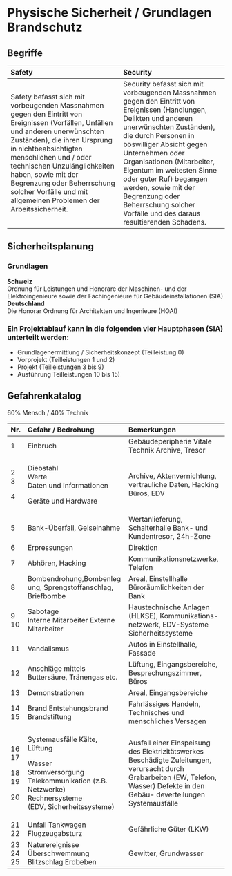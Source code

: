 # Physische Sicherheit / Grundlagen Brandschutz

## Begriffe

| Safety | Security |
| :--- | :--- |
| Safety befasst sich mit vorbeugenden Massnahmen gegen den Eintritt von Ereignissen \(Vorfällen, Unfällen und anderen unerwünschten Zuständen\), die ihren Ursprung in nichtbeabsichtigten menschlichen und / oder technischen Unzulänglichkeiten haben, sowie mit der Begrenzung oder Beherrschung solcher Vorfälle und mit allgemeinen Problemen der Arbeitssicherheit. | Security befasst sich mit vorbeugenden Massnahmen gegen den Eintritt von Ereignissen \(Handlungen, Delikten und anderen unerwünschten Zuständen\), die durch Personen in böswilliger Absicht gegen Unternehmen oder Organisationen \(Mitarbeiter, Eigentum im weitesten Sinne oder guter Ruf\) begangen werden, sowie mit der Begrenzung oder Beherrschung solcher Vorfälle und des daraus resultierenden Schadens. |

## Sicherheitsplanung

### **Grundlagen**

**Schweiz**  
Ordnung für Leistungen und Honorare der Maschinen- und der Elektroingenieure sowie der Fachingenieure für Gebäudeinstallationen \(SIA\)  
**Deutschland**  
Die Honorar Ordnung für Architekten und Ingenieure \(HOAI\)

### **Ein Projektablauf kann in die folgenden vier Hauptphasen \(SIA\) unterteilt werden:**

* Grundlagenermittlung / Sicherheitskonzept \(Teilleistung 0\)
* Vorprojekt \(Teilleistungen 1 und 2\)
* Projekt \(Teilleistungen 3 bis 9\)
* Ausführung Teilleistungen 10 bis 15\)



## Gefahrenkatalog

60% Mensch / 40% Technik

<table>
  <thead>
    <tr>
      <th style="text-align:left">Nr.</th>
      <th style="text-align:left">Gefahr / Bedrohung</th>
      <th style="text-align:left">Bemerkungen</th>
    </tr>
  </thead>
  <tbody>
    <tr>
      <td style="text-align:left">1</td>
      <td style="text-align:left">Einbruch</td>
      <td style="text-align:left">Geba&#x308;udeperipherie Vitale Technik Archive, Tresor</td>
    </tr>
    <tr>
      <td style="text-align:left">
        <p>2 3</p>
        <p>4</p>
      </td>
      <td style="text-align:left">
        <p>Diebstahl
          <br />Werte
          <br />Daten und Informationen</p>
        <p>Gera&#x308;te und Hardware</p>
      </td>
      <td style="text-align:left">Archive, Aktenvernichtung, vertrauliche Daten, Hacking Bu&#x308;ros, EDV</td>
    </tr>
    <tr>
      <td style="text-align:left">5</td>
      <td style="text-align:left">Bank-U&#x308;berfall, Geiselnahme</td>
      <td style="text-align:left">Wertanlieferung, Schalterhalle Bank- und Kundentresor, 24h-Zone</td>
    </tr>
    <tr>
      <td style="text-align:left">6</td>
      <td style="text-align:left">Erpressungen</td>
      <td style="text-align:left">Direktion</td>
    </tr>
    <tr>
      <td style="text-align:left">7</td>
      <td style="text-align:left">Abho&#x308;ren, Hacking</td>
      <td style="text-align:left">Kommunikationsnetzwerke, Telefon</td>
    </tr>
    <tr>
      <td style="text-align:left">8</td>
      <td style="text-align:left">Bombendrohung,Bombenleg ung, Sprengstoffanschlag, Briefbombe</td>
      <td style="text-align:left">Areal, Einstellhalle Bu&#x308;rora&#x308;umlichkeiten der Bank</td>
    </tr>
    <tr>
      <td style="text-align:left">9 10</td>
      <td style="text-align:left">Sabotage
        <br />Interne Mitarbeiter Externe Mitarbeiter</td>
      <td style="text-align:left">Haustechnische Anlagen (HLKSE), Kommunikations- netzwerk, EDV-Systeme
        Sicherheitssysteme</td>
    </tr>
    <tr>
      <td style="text-align:left">11</td>
      <td style="text-align:left">Vandalismus</td>
      <td style="text-align:left">Autos in Einstellhalle, Fassade</td>
    </tr>
    <tr>
      <td style="text-align:left">12</td>
      <td style="text-align:left">Anschla&#x308;ge mittels Buttersa&#x308;ure, Tra&#x308;nengas etc.</td>
      <td
      style="text-align:left">Lu&#x308;ftung, Eingangsbereiche, Besprechungszimmer, Bu&#x308;ros</td>
    </tr>
    <tr>
      <td style="text-align:left">13</td>
      <td style="text-align:left">Demonstrationen</td>
      <td style="text-align:left">Areal, Eingangsbereiche</td>
    </tr>
    <tr>
      <td style="text-align:left">14 15</td>
      <td style="text-align:left">Brand Entstehungsbrand Brandstiftung</td>
      <td style="text-align:left">Fahrla&#x308;ssiges Handeln, Technisches und menschliches Versagen</td>
    </tr>
    <tr>
      <td style="text-align:left">
        <p>16 17</p>
        <p>18 19</p>
        <p>20</p>
      </td>
      <td style="text-align:left">
        <p>Systemausfa&#x308;lle Ka&#x308;lte, Lu&#x308;ftung</p>
        <p>Wasser
          <br />Stromversorgung Telekommunikation (z.B. Netzwerke) Rechnersysteme
          <br />(EDV, Sicherheitssysteme)</p>
      </td>
      <td style="text-align:left">Ausfall einer Einspeisung des Elektrizita&#x308;tswerkes Bescha&#x308;digte
        Zuleitungen, verursacht durch Grabarbeiten (EW, Telefon, Wasser) Defekte
        in den Geba&#x308;u- deverteilungen Systemausfa&#x308;lle</td>
    </tr>
    <tr>
      <td style="text-align:left">21 22</td>
      <td style="text-align:left">Unfall Tankwagen Flugzeugabsturz</td>
      <td style="text-align:left">Gefa&#x308;hrliche Gu&#x308;ter (LKW)</td>
    </tr>
    <tr>
      <td style="text-align:left">23 24 25</td>
      <td style="text-align:left">Naturereignisse U&#x308;berschwemmung Blitzschlag Erdbeben</td>
      <td style="text-align:left">Gewitter, Grundwasser</td>
    </tr>
  </tbody>
</table>


